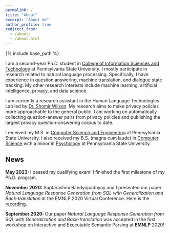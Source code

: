 ```yaml
---
permalink: /
title: "About"
excerpt: "About me"
author_profile: true
redirect_from: 
  - /about/
  - /about.html
---
```


{% include base_path %}

I am a second-year Ph.D. student in [College of Information Sciences and Technology](https://ist.psu.edu/) at Pennsylvania State University. I mostly participate in research related to natural language processing. Specifically, I have experience in question answering, machine translation, and dialogue state tracking. My other research interests include machine learning, artificial intelligence, privacy, and data science.

I am currently a research assistant in the Human Language Technologies Lab led by [Dr. Shomir Wilson](https://shomir.net/). My research aims to make privacy policies more approachable to the general public. I am working on automatically collecting question-answer pairs from privacy policies and publishing the largest privacy question-answering corpus to date.

I received my M.S. in [Computer Science and Engineering](https://www.eecs.psu.edu/departments/EECS-Departments-Computer-Science-Engineering3.aspx) at Pennsylvania State University. I also received my B.S. (magna cum laude) in [Computer Science](https://www.eecs.psu.edu/students/undergraduate/Computer-Science.aspx) with a minor in [Psychology](https://psych.la.psu.edu/undergraduate/degrees-and-requirements/minor/) at Pennsylvania State University.

## News

<b>May 2023:</b> I passed my qualifying exam! I finished the first milestone of my Ph.D. program.

<b>November 2020:</b> Saptarashmi Bandyopadhyay and I presented our paper *Natural Language Response Generation from SQL with Generalization and Back-translation* at the EMNLP 2020 Virtual Conference. Here is the [recording](https://slideslive.com/38939458/generalization-and-backtranslation-in-response-generation-from-sql).

<b>September 2020:</b> Our paper *Natural Language Response Generation from SQL with Generalization and Back-translation* was accepted in the first workshop on Interactive and Executable Semantic Parsing at **EMNLP** 2020!
